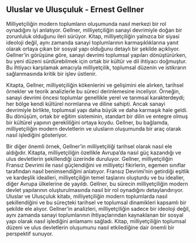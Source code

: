 ## Uluslar ve Ulusçuluk - Ernest Gellner

Milliyetçiliğin modern toplumların oluşumunda nasıl merkezi bir rol oynadığını iyi anlatıyor. Gellner, milliyetçiliğin sanayi devrimiyle doğan bir zorunluluk olduğunu ileri sürüyor. Kitap, milliyetçiliğin yalnızca bir siyasi ideoloji değil, aynı zamanda sanayi toplumlarının karmaşıklıklarına yanıt olarak ortaya çıkan bir sosyal yapı olduğunu detaylı bir şekilde açıklıyor. Gellner’in görüşüne göre, sanayi devrimi toplumsal yapıları dönüştürürken, bu yeni düzeni sürdürebilmek için ortak bir kültür ve dil ihtiyacı doğmuştur. Bu ihtiyacı karşılamak amacıyla milliyetçilik, toplumsal düzenin ve istikrarın sağlanmasında kritik bir işlev üstlenir.

Kitapta, Gellner, milliyetçiliğin kökenlerini ve gelişimini ele alırken, tarihsel örnekler ve teorik analizlerle bu süreci derinlemesine inceliyor. Örneğin, sanayi devrimi öncesi toplumlar genellikle yerel ve tarımsal karakterdeydi; her bölge kendi kültürel normlarına ve diline sahipti. Ancak sanayi devrimiyle birlikte, toplumsal yapı daha büyük ve daha karmaşık hale geldi. Bu dönüşüm, ortak bir eğitim sisteminin, standart bir dilin ve entegre olmuş bir kültürel yapının gerekliliğini ortaya koydu. Gellner, bu bağlamda, milliyetçiliğin modern devletlerin ve ulusların oluşumunda bir araç olarak nasıl işlediğini gösteriyor.

Bir diğer önemli örnek, Gellner’in milliyetçiliği tarihsel olarak nasıl ele aldığıdır. Kitapta, milliyetçiliğin özellikle Avrupa’da nasıl güç kazandığı ve ulus devletlerin şekillendiği üzerinde duruluyor. Gellner, milliyetçiliğin Fransız Devrimi ile nasıl güçlendiğini ve milliyetçi fikirlerin, egemen sınıflar tarafından nasıl benimsendiğini anlatıyor. Fransız Devrimi’nin getirdiği eşitlik ve kardeşlik idealleri, milliyetçiliğin temel taşlarını oluşturdu ve bu idealler, diğer Avrupa ülkelerine de yayıldı. Gellner, bu sürecin milliyetçiliğin modern devlet yapılarının oluşturulmasında nasıl bir rol oynadığını detaylandırıyor. Uluslar ve Ulusçuluk kitabı, milliyetçiliğin modern toplumlarda nasıl şekillendiğini ve bu süreçteki tarihsel ve toplumsal dinamikleri kapsamlı bir şekilde ele alıyor. Gellner’in analizleri, milliyetçiliğin sadece bir ideoloji değil, aynı zamanda sanayi toplumlarının ihtiyaçlarından kaynaklanan bir sosyal yapı olarak nasıl işlediğini anlamamı sağladı. Kitap, milliyetçiliğin toplumsal düzeni ve ulus devletlerin oluşumunu nasıl etkilediğine dair önemli bir perspektif sunuyor.